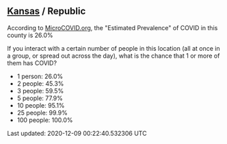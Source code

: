 
## [Kansas](/united-states/kansas) / Republic

According to [MicroCOVID.org](http://microcovid.org),
the "Estimated Prevalence" of COVID in this county is 26.0%

If you interact with a certain number of people in this location
(all at once in a group, or spread out across the day), what is the chance that
1 or more of them has COVID?

- 1 person: 26.0%
- 2 people: 45.3%
- 3 people: 59.5%
- 5 people: 77.9%
- 10 people: 95.1%
- 25 people: 99.9%
- 100 people: 100.0%

Last updated: 2020-12-09 00:22:40.532306 UTC

